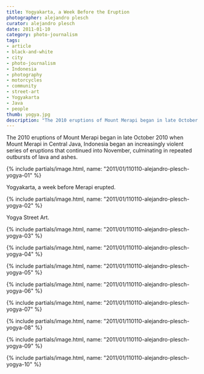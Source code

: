 ```yaml
---
title: Yogyakarta, a Week Before the Eruption
photographer: alejandro plesch
curator: alejandro plesch
date: 2011-01-10
category: photo-journalism
tags:
- article
- black-and-white
- city
- photo-journalism
- Indonesia
- photography
- motorcycles
- community
- street-art
- Yogyakarta
- Java
- people
thumb: yogya.jpg
description: "The 2010 eruptions of Mount Merapi began in late October 2010 when Mount Merapi in Central Java, Indonesia began an increasingly violent series of eruptions that continued into November, culminating in repeated outbursts of lava and ashes."
---
```

The 2010 eruptions of Mount Merapi began in late October 2010 when Mount Merapi in Central Java, Indonesia began an increasingly violent series of eruptions that continued into November, culminating in repeated outbursts of lava and ashes.

{% include partials/image.html, name: "2011/01/110110-alejandro-plesch-yogya-01" %}

Yogyakarta, a week before Merapi erupted.

{% include partials/image.html, name: "2011/01/110110-alejandro-plesch-yogya-02" %}

Yogya Street Art.

{% include partials/image.html, name: "2011/01/110110-alejandro-plesch-yogya-03" %}

{% include partials/image.html, name: "2011/01/110110-alejandro-plesch-yogya-04" %}


{% include partials/image.html, name: "2011/01/110110-alejandro-plesch-yogya-05" %}

{% include partials/image.html, name: "2011/01/110110-alejandro-plesch-yogya-06" %}

{% include partials/image.html, name: "2011/01/110110-alejandro-plesch-yogya-07" %}

{% include partials/image.html, name: "2011/01/110110-alejandro-plesch-yogya-08" %}

{% include partials/image.html, name: "2011/01/110110-alejandro-plesch-yogya-09" %}

{% include partials/image.html, name: "2011/01/110110-alejandro-plesch-yogya-10" %}
